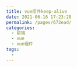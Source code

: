 ```yaml
---
title: vue组件keep-alive
date: 2021-06-16 17:23:28
permalink: /pages/672ead/
categories:
  - 前端
  - vue
  - vue组件
tags:
  - 
---
```


